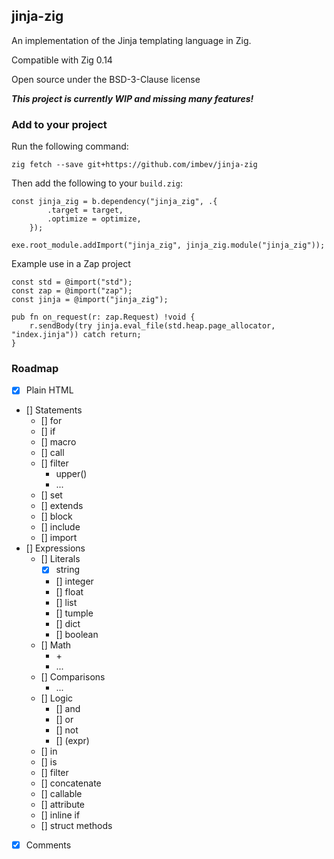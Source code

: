 ## jinja-zig

An implementation of the Jinja templating language in Zig.

Compatible with Zig 0.14

Open source under the BSD-3-Clause license

***This project is currently WIP and missing many features!***

### Add to your project

Run the following command:
```shell
zig fetch --save git+https://github.com/imbev/jinja-zig
```

Then add the following to your `build.zig`:

```zig
const jinja_zig = b.dependency("jinja_zig", .{
        .target = target,
        .optimize = optimize,
    });

exe.root_module.addImport("jinja_zig", jinja_zig.module("jinja_zig"));

```

Example use in a Zap project
```
const std = @import("std");
const zap = @import("zap");
const jinja = @import("jinja_zig");

pub fn on_request(r: zap.Request) !void {
    r.sendBody(try jinja.eval_file(std.heap.page_allocator, "index.jinja")) catch return;
}
```

### Roadmap

- [x] Plain HTML
- [] Statements
    - [] for
    - [] if
    - [] macro
    - [] call
    - [] filter
        - upper()
        - ...
    - [] set
    - [] extends
    - [] block
    - [] include
    - [] import
- [] Expressions
    - [] Literals
        - [x] string
        - [] integer
        - [] float
        - [] list
        - [] tumple
        - [] dict
        - [] boolean
    - [] Math
        - \+
        - ...
    - [] Comparisons
        - ...
    - [] Logic
        - [] and
        - [] or
        - [] not
        - [] (expr)
    - [] in
    - [] is
    - [] filter
    - [] concatenate
    - [] callable
    - [] attribute
    - [] inline if
    - [] struct methods
- [x] Comments
